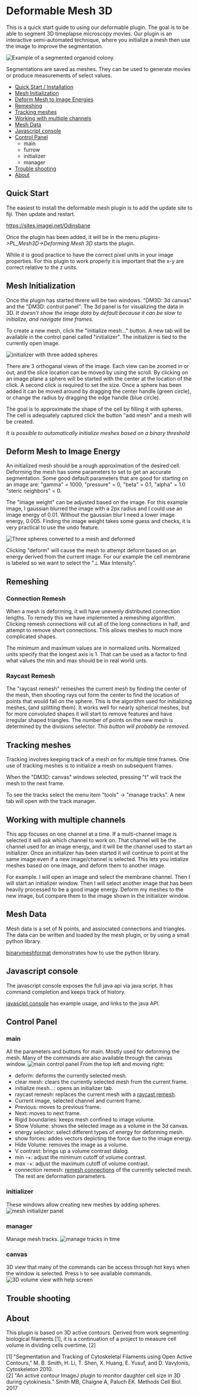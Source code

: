 # Deformable Mesh 3D

This is a quick start guide to using our deformable plugin. The goal is to be able to segment 3D timeplapse microscopy movies. Our plugin is an interactive semi-automated technique, where you initialize a mesh then use the image to improve the segmentation.

![Example of a segmented organoid colony.](images/rotating-snapshot.gif)

Segmentations are saved as meshes. They can be used to generate movies or produce measurements of select values.

- [Quick Start / Installation](#quick-start)
- [Mesh Initialization](#mesh-initialization)
- [Deform Mesh to Image Energies](#deform-mesh-to-image-energy)
- [Remeshing](#remeshing)
- [Tracking meshes](#tracking-meshes)
- [Working with multiple channels](#working-with-multiple-channels)
- [Mesh Data](#mesh-data)
- [Javascript console](#javascript-console)
- [Control Panel](#control-panel)
  - main
  - furrow
  - initializer
  - manager
- [Trouble shooting](#trouble-shooting)
- [About](#about)

## Quick Start

The easiest to install the deformable mesh plugin is to add the update site to fiji. Then update and restart. 

https://sites.imagej.net/Odinsbane

Once the plugin has been added, it will be in the menu *plugins->PL_Mesh3D->Deforming Mesh 3D* starts the plugin.

While it is good practice to have the correct pixel units in your image properties. For this plugin to work properly it is important that the x-y
are correct relative to the z units.

## Mesh Initialization

Once the plugin has started threre will be two windows. "DM3D: 3d canvas" and the "DM3D: control panel". The 3d panel is for visualizing the data in 3D.
*It doesn't show the image data by default because it can be slow to initialize, and navigate time frames.*

To create  a new mesh, click the "initialize mesh..." button. A new tab will be available in the control panel called "initializer". The initializer is tied to the currently open image. 

![initializer with three added spheres](images/initializing.png)


There are 3 orthoganal views of the image. Each view can be zoomed in or out, and the slice location can be moved by using the scroll. By clicking on an image plane a sphere will be started with the center at the location of the click. A second click is required to set the size. Once a sphere has been added it can be moved around by dragging the center handle (green circle), or change the radius by dragging the edge handle (blue circle).


The goal is to approximate the shape of the cell by filling it with spheres. The cell is adequately captured click the button "add mesh" and a mesh will be created.

*It is possible to automatically initialize meshes based on a binary threshold*

## Deform Mesh to Image Energy

An initialized mesh should be a rough approximation of the desired cell. Deforming the mesh has some parameters to set to get an accurate segmentation. Some good default parameters that are good for starting on an image are: "gamma" = 1000, "pressure" = 0, "beta" = 0.1, "alpha" = 1.0 "steric neighbors" = 0. 

The "image weight" can be adjusted based on the image. For this example image, I gaussian blurred the image with a 2px radius and I could use an image energy of 0.01. Without the gaussian blur I need a lower image energy, 0.005. Finding the image weight takes some guess and checks, it is very practical to use the undo feature.

![Three spheres converted to a mesh and deformed](images/initialize-and-deform.png)

Clicking "deform" will cause the mesh to attempt deform based on an energy derived from the current image. For our example the cell membrane is labeled so we want to select the "&#8869; Max Intensity".

## Remeshing

### Connection Remesh

When a mesh is deforming, it will have unevenly distributed connection lengths. To remedy this we have implemented a remeshing algorithm. Clicking remesh connections will cut all of the long connections in half, and attempt to remove short connections. This allows meshes to much more complicated shapes. 

The minimum and maximum values are in normalized units. Normalized units specify that the longest axis is 1. That can be used as a factor to find what values the min and max should be in real world unts.

### Raycast Remesh

The "raycast remesh" remeshes the current mesh by finding the center of the mesh, then shooting rays out form the center to find the location of points that would fall on the sphere. This is the algorithm used for initializing meshes, (and splitting them). It works well for nearly spherical meshes, but for more convoluted shapes it will start to remove features and have irregular shaped triangles. The number of points on the new mesh is determined by the divisions selector. *This button will probably be removed.*

## Tracking meshes

Tracking involves keeping track of a mesh on for multiple time frames. One use of tracking meshes is to initialize a mesh on subsequent frames. 

When the "DM3D: canvas" windows selected, pressing "t" will track the mesh to the next frame.

To see the tracks select the menu item "tools" -> "manage tracks". A new tab will open with the track manager.

## Working with multiple channels

This app focuses on one channel at a time. If a multi-channel image is selected it will ask which channel to work on. That channel will be the channel used for an image energy, and it will be the channel used to start an initializer. Once an initializer has been started it will continue to point at the same image even if a new image/channel is selected. This lets you intialize meshes based on one image, and deform them to another image. 

For example. I will open an image and select the membrane channel. Then I will start an initializer window. Then I will select another image that has been heavily processed to be a good image energy. Deform my meshes to the new image, but compare them to the image shown in the initializer window. 

## Mesh Data

Mesh data is a set of N points, and assiociated connections and triangles. The data can be written and loaded by the mesh plugin, or by using a small python library.

[binarymeshformat](binarymeshformat.html) demonstrates how to use the python library.

## Javascript console

The javascript console exposes the full java api via java script. It has command completion and keeps track of history.

[javascipt console](javascript-examples.html) has example usage, and links to the java API. 

## Control Panel

### main

  All the parameters and buttons for main. Mostly used for deforming the mesh. Many of the commands are also available through the canvas window.
  ![main control panel](images/main-panel.png)
  From the top left and moving right:
  - deform: deforms the currently selected mesh. 
  - clear mesh: clears the currently selected mesh from the current frame.
  - initialize mesh...: opens an initializer tab.
  - raycast remesh: replaces the current mesh with a [raycast remesh](#raycast-remesh).
  - Current image, selected channel and current frame.
  - Previous: moves to previous frame.
  - Next: moves to next frame.
  - Rigid boundaries: keeps mesh confined to image volume.
  - Show Volume: shows the selected image as a volume in the 3d canvas.
  - energy selector: select different types of energy for deforming mesh.
  - show forces: addes vectors depicting the force due to the image energy.
  - Hide Volume: removes the image as a volume.
  - V contrast: brings up a volume contrast dialog.
  - min -+: adjust the minimum cutoff of volume contrast.
  - max -+: adjust the maximum cutoff of volume contrast.
  - connection remesh: [remesh connections](#connection-remesh) of the currently selected mesh.
  The rest are deformation parameters.


### initializer
  These windows allow creating new meshes by adding spheres.
  ![mesh initializer panel](images/initializer-panel.png)

### manager
  Manage mesh tracks.
  ![manage tracks in time](images/manager-panel.png)

### canvas
  3D view that many of the commands can be access through hot keys when the window is selected.
  Press `h` to see available commands.
  ![3D volume view with help screen](images/3d-canvas.png)

## Trouble shooting

## About

This plugin is based on 3D active contours. Derived from work segmenting biological filaments [1], it is a continuation of a project to measure cell volume in dividing cells overtime. [2] 



[1] "Segmentation and Tracking of Cytoskeletal Filaments using Open Active Contours," M. B. Smith, H. Li, T. Shen, X. Huang, E. Yusuf, and D. Vavylonis, Cytoskeleton 2010.  
[2] "An active contour ImageJ plugin to monitor daughter cell size in 3D during cytokinesis." Smith MB, Chaigne A, Paluch EK. Methods Cell Biol. 2017 
